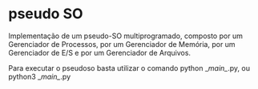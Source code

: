 # pseudo SO
Implementação de um pseudo-SO multiprogramado, composto por um Gerenciador de Processos, por um Gerenciador de Memória, por um Gerenciador de E/S e por um Gerenciador de Arquivos.

Para executar o pseudoso basta utilizar o comando python \__main\__.py, ou python3 \__main\__.py
